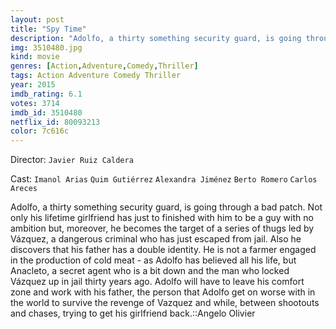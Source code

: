 ```yaml
---
layout: post
title: "Spy Time"
description: "Adolfo, a thirty something security guard, is going through a bad patch. Not only his lifetime girlfriend has just to finished with him to be a guy with no ambition but, moreover, he becomes the target of a series of thugs led by Vázquez, a dangerous criminal who has just escaped from jail. Also he discovers that his father has a double identity. He is not a farmer engaged in the production of cold meat - as Adolfo has believed all his life, but Anacleto, a secret agent who is a bit down and the man who locked Vázquez up in jail thirty years ago. Adolfo will have to leave .."
img: 3510480.jpg
kind: movie
genres: [Action,Adventure,Comedy,Thriller]
tags: Action Adventure Comedy Thriller 
year: 2015
imdb_rating: 6.1
votes: 3714
imdb_id: 3510480
netflix_id: 80093213
color: 7c616c
---
```

Director: `Javier Ruiz Caldera`  

Cast: `Imanol Arias` `Quim Gutiérrez` `Alexandra Jiménez` `Berto Romero` `Carlos Areces` 

Adolfo, a thirty something security guard, is going through a bad patch. Not only his lifetime girlfriend has just to finished with him to be a guy with no ambition but, moreover, he becomes the target of a series of thugs led by Vázquez, a dangerous criminal who has just escaped from jail. Also he discovers that his father has a double identity. He is not a farmer engaged in the production of cold meat - as Adolfo has believed all his life, but Anacleto, a secret agent who is a bit down and the man who locked Vázquez up in jail thirty years ago. Adolfo will have to leave his comfort zone and work with his father, the person that Adolfo get on worse with in the world to survive the revenge of Vazquez and while, between shootouts and chases, trying to get his girlfriend back.::Angelo Olivier